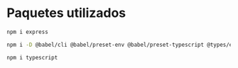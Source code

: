 # Paquetes utilizados

```bash
npm i express

npm i -D @babel/cli @babel/preset-env @babel/preset-typescript @types/express @types/jsonwebtoken

npm i typescript
```